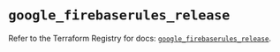 # `google_firebaserules_release`

Refer to the Terraform Registry for docs: [`google_firebaserules_release`](https://registry.terraform.io/providers/hashicorp/google/5.45.2/docs/resources/firebaserules_release).
